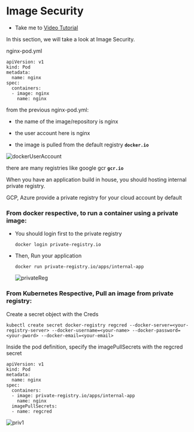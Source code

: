 # Image Security

  - Take me to [Video Tutorial](https://kodekloud.com/topic/image-security-2/)

In this section, we will take a look at Image Security.

nginx-pod.yml

    apiVersion: v1
    kind: Pod
    metadata:
      name: nginx
    spec:
      containers:
      - image: nginx
        name: nginx


from the previous nginx-pod.yml:

  - the name of the image/repository is nginx

  - the user account here is nginx

  - the image is pulled from the default registry **`docker.io`**

  ![dockerUserAccount](../../images/dockerUserAccount.png)



there are many registries like google gcr **`gcr.io`**

When you have an application build in house, you should hosting internal private registry.

GCP, Azure provide a private registry for your cloud account by default

### From docker respective, to run a container using a private image:

  - You should login first to the private registry

        docker login private-registry.io

  - Then, Run your application

        docker run private-registry.io/apps/internal-app

      ![privateReg](../../images/privateReg.png)


### From Kubernetes Respective, Pull an image from private registry:

  Create a secret object with the Creds

    kubectl create secret docker-registry regcred --docker-server=<your-registry-server> --docker-username=<your-name> --docker-password=<your-pword> --docker-email=<your-email>

  Inside the pod definition, specify the imagePullSecrets with the regcred secret


    apiVersion: v1
    kind: Pod
    metadata:
      name: nginx
    spec:
      containers:
      - image: private-registry.io/apps/internal-app
        name: nginx
      imagePullSecrets:
      - name: regcred

  ![priv1](../../images/priv1.png)
